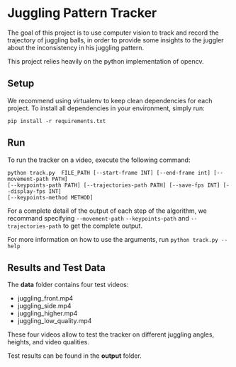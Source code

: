 # Juggling Pattern Tracker

The goal of this project is to use computer vision to track and record the trajectory of juggling balls, in order to provide some insights to the juggler about the inconsistency in his juggling pattern.

This project relies heavily on the python implementation of opencv.

## Setup

We recommend using virtualenv to keep clean dependencies for each project.
To install all dependencies in your environment, simply run:

```
pip install -r requirements.txt
```

## Run

To run the tracker on a video, execute the following command:

```
python track.py  FILE_PATH [--start-frame INT] [--end-frame int] [--movement-path PATH]
[--keypoints-path PATH] [--trajectories-path PATH] [--save-fps INT] [--display-fps INT]
[--keypoints-method METHOD]
```

For a complete detail of the output of each step of the algorithm, we recommand specifying
`--movement-path` `--keypoints-path` and `--trajectories-path` to get the complete output.

For more information on how to use the arguments, run `python track.py --help`

## Results and Test Data

The __data__ folder contains four test videos:
- juggling_front.mp4
- juggling_side.mp4
- juggling_higher.mp4
- juggling_low_quality.mp4

These four videos allow to test the tracker on different juggling angles, heights, and video qualities.

Test results can be found in the __output__ folder.
